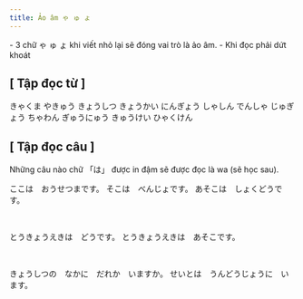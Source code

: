 ```yaml
---
title: Ảo âm ゃ ゅ ょ
---
```


<Intro>
- 3 chữ <CodeStep step={1}><Kanji>ゃ ゅ ょ</Kanji></CodeStep> khi viết nhỏ lại sẽ đóng vai trò là ảo âm.
- Khi đọc phải dứt khoát
</Intro>

<YouonAlphabet />

## [ Tập đọc từ ]

<JaWL m={4}>
 <Kanji>きゃくま</Kanji>
 <Kanji>やきゅう</Kanji>
 <Kanji>きょうしつ</Kanji>
 <Kanji>きょうかい</Kanji>
</JaWL>

<JaWL m={4}>
 <Kanji>にんぎょう</Kanji>
 <Kanji>しゃしん</Kanji>
 <Kanji>でんしゃ</Kanji>
 <Kanji>じゅぎょう</Kanji>
</JaWL>

<JaWL m={4}>
 <Kanji>ちゃわん</Kanji>
 <Kanji>ぎゅうにゅう</Kanji>
 <Kanji>きゅうけい</Kanji>
 <Kanji>ひゃくけん</Kanji>
</JaWL>

## [ Tập đọc câu ]

Những câu nào chữ <Kanji>「は」</Kanji> được <CodeStep step={1}>in đậm</CodeStep> sẽ được đọc là <Kanji>wa</Kanji> (sẽ học sau).

<JaSL>ここ<CodeStep step={1}>は</CodeStep>　おうせつまです。</JaSL>
<JaSL>そこ<CodeStep step={1}>は</CodeStep>　べんじょです。</JaSL>
<JaSL>あそこ<CodeStep step={1}>は</CodeStep>　しょくどうです。</JaSL>

<br/>

<JaSL>とうきょうえき<CodeStep step={1}>は</CodeStep>　どうです。</JaSL>
<JaSL>とうきょうえき<CodeStep step={1}>は</CodeStep>　あそこです。</JaSL>

<br/>

<JaSL>きょうしつの　なかに　だれか　いますか。</JaSL>
<JaSL>せいと<CodeStep step={1}>は</CodeStep>　うんどうじょうに　います。</JaSL>